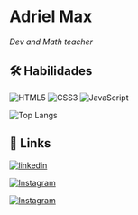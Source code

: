 
# Adriel Max
_Dev and Math teacher_


## 🛠 Habilidades
![HTML5](https://img.shields.io/badge/HTML5-000?style=for-the-badge&logo=html5)
![CSS3](https://img.shields.io/badge/CSS3-000?style=for-the-badge&logo=css3&logoColor=264CE4)
![JavaScript](https://img.shields.io/badge/JavaScript-000?style=for-the-badge&logo=javascript)

![Top Langs](https://github-readme-stats-git-masterrstaa-rickstaa.vercel.app/api/top-langs/?username=AdrielMax&layout=compact&bg_color=CAC4FC&border_color=120190&title_color=120190&text_color=120190)


## 🔗 Links

[![linkedin](https://img.shields.io/badge/linkedin-0A66C2?style=for-the-badge&logo=linkedin&logoColor=white)](https://www.linkedin.com/in/adriel-santos-16640a146/)

[![Instagram](https://img.shields.io/badge/Instagram-000?style=for-the-badge&logo=instagram)](https://www.instagram.com/adryellmax/)


[![Instagram](https://img.shields.io/badge/Meu%20perfil%20DIO-000000)](https://dio.me/users/adrielssantos)
